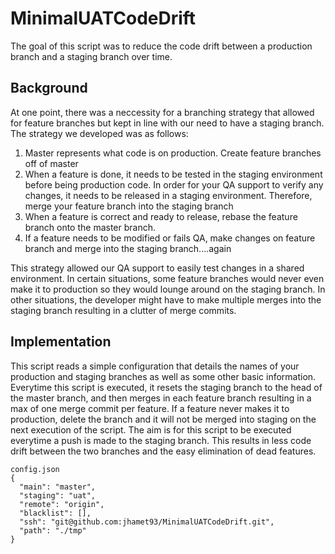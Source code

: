 # MinimalUATCodeDrift

The goal of this script was to reduce the code drift between a production branch and a staging branch over time.

## Background
At one point, there was a neccessity for a branching strategy that allowed for feature branches but kept in line with our need to have a staging branch.
The strategy we developed was as follows:
  1. Master represents what code is on production. Create feature branches off of master
  2. When a feature is done, it needs to be tested in the staging environment before being production code. In order for your QA support to verify any changes, it needs to be released in a staging environment. Therefore, merge your feature branch into the staging branch
  3. When a feature is correct and ready to release, rebase the feature branch onto the master branch.
  4. If a feature needs to be modified or fails QA, make changes on feature branch and merge into the staging branch....again

This strategy allowed our QA support to easily test changes in a shared environment. In certain situations, some feature branches would never even make it to production so they would lounge around on the staging branch. In other situations, the developer might have to make multiple merges into the staging branch resulting in a clutter of merge commits.

## Implementation

This script reads a simple configuration that details the names of your production and staging branches as well as some other basic information. Everytime this script is executed, it resets the staging branch to the head of the master branch, and then merges in each feature branch resulting in a max of one merge commit per feature. If a feature never makes it to production, delete the branch and it will not be merged into staging on the next execution of the script. The aim is for this script to be executed everytime a push is made to the staging branch. This results in less code drift between the two branches and the easy elimination of dead features.

```
config.json
{
  "main": "master",
  "staging": "uat",
  "remote": "origin",
  "blacklist": [],
  "ssh": "git@github.com:jhamet93/MinimalUATCodeDrift.git",
  "path": "./tmp"
}
```

